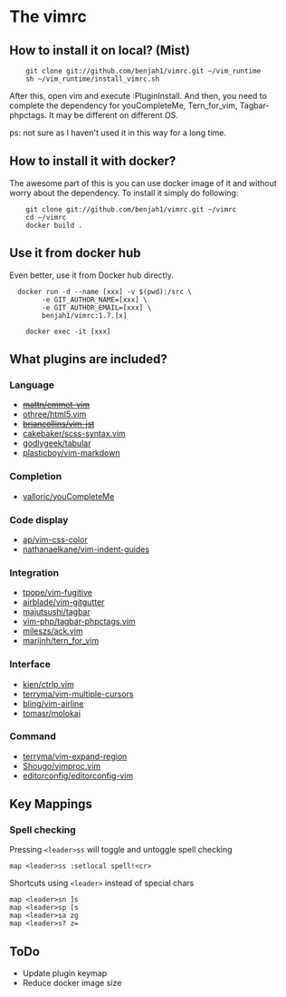 # The vimrc


## How to install it on local? (Mist)

```
	git clone git://github.com/benjah1/vimrc.git ~/vim_runtime
	sh ~/vim_runtime/install_vimrc.sh
```

After this, open vim and execute :PluginInstall.
And then, you need to complete the dependency for youCompleteMe, Tern_for_vim, Tagbar-phpctags. It may be different on different OS.

ps: not sure as I haven't used it in this way for a long time.

## How to install it with docker?
The awesome part of this is you can use docker image of it and without worry about the dependency. To install it simply do following:

```
	git clone git://github.com/benjah1/vimrc.git ~/vimrc
	cd ~/vimrc
	docker build .
```

## Use it from docker hub

Even better, use it from Docker hub directly.

```
  docker run -d --name [xxx] -v $(pwd):/src \
		-e GIT_AUTHOR_NAME=[xxx] \
		-e GIT_AUTHOR_EMAIL=[xxx] \
		benjah1/vimrc:1.7.[x]

	docker exec -it [xxx]
```

## What plugins are included?

### Language
* ~~[mattn/emmet-vim](https://github.com/mattn/emmet-vim)~~
* [othree/html5.vim](https:/github.com/othree/html5.vim)
* ~~[briancollins/vim-jst](https:/github.com/briancollins/vim-jst)~~
* [cakebaker/scss-syntax.vim](https:/github.com/cakebaker/scss-syntax.vim)
* [godlygeek/tabular](https:/github.com/godlygeek/tabular)
* [plasticboy/vim-markdown](https:/github.com/plasticboy/vim-markdown)

### Completion
* [valloric/youCompleteMe](https:/github.com/valloric/youCompleteMe) 

### Code display
* [ap/vim-css-color](https:/github.com/ap/vim-css-color) 
* [nathanaelkane/vim-indent-guides](https:/github.com/nathanaelkane/vim-indent-guides) 

### Integration
* [tpope/vim-fugitive](https:/github.com/tpope/vim-fugitive) 
* [airblade/vim-gitgutter](https:/github.com/airblade/vim-gitgutter) 
* [majutsushi/tagbar](https:/github.com/majutsushi/tagbar) 
* [vim-php/tagbar-phpctags.vim](https:/github.com/vim-php/tagbar-phpctags.vim) 
* [mileszs/ack.vim](https:/github.com/mileszs/ack.vim) 
* [marijnh/tern_for_vim](https:/github.com/marijnh/tern_for_vim) 

### Interface
* [kien/ctrlp.vim](https:/github.com/kien/ctrlp.vim)
* [terryma/vim-multiple-cursors](https:/github.com/terryma/vim-multiple-cursors) 
* [bling/vim-airline](https:/github.com/bling/vim-airline)
* [tomasr/molokai](https:/github.com/tomasr/molokai) 

### Command
* [terryma/vim-expand-region](https:/github.com/terryma/vim-expand-region) 
* [Shougo/vimproc.vim](https:/github.com/Shougo/vimproc.vim)
* [editorconfig/editorconfig-vim](https:/github.com/editorconfig/editorconfig-vim)

## Key Mappings

### Spell checking
Pressing `<leader>ss` will toggle and untoggle spell checking

    map <leader>ss :setlocal spell!<cr>

Shortcuts using `<leader>` instead of special chars

    map <leader>sn ]s
    map <leader>sp [s
    map <leader>sa zg
    map <leader>s? z=

## ToDo

* Update plugin keymap
* Reduce docker image size
